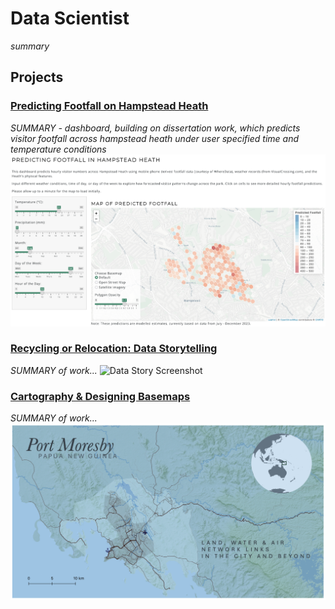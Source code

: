# Data Scientist
*summary*

## Projects
### [Predicting Footfall on Hampstead Heath](https://github.com/katehodges1/Predicting-Hampstead-Heath-Footfall)
*SUMMARY - dashboard, building on dissertation work, which predicts visitor footfall across hampstead heath under user specified time and temperature conditions*
![Dashboard Screenshot](assets/img/Dashboard%20Screenshot2.png)

### [Recycling or Relocation: Data Storytelling](https://github.com/katehodges1/Recycling-or-Relocation)
*SUMMARY of work...*
![Data Story Screenshot](assets/img/Data%20Storytelling2.png)

### [Cartography & Designing Basemaps](https://github.com/katehodges1/Cartography)
*SUMMARY of work...*
![Screenshot](assets/img/Port%20Moresby.png)
